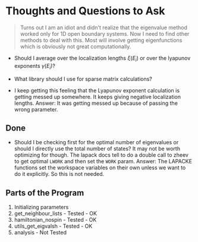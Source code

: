 # Thoughts and Questions to Ask

> Turns out I am an idiot and didn't realize that the
    eigenvalue method worked only for 1D open boundary
    systems. Now I need to find other methods to deal
    with this. Most will involve getting eigenfunctions
    which is obviously not great computationally. 

- Should I average over the localization lengths
    $ξ(E_i)$ or over the lyapunov exponents $γ(E_i)$?

- What library should I use for sparse matrix 
    calculations?

- I keep getting this feeling that the Lyapunov
    exponent calculation is getting messed up
    somewhere. It keeps giving negative localization
    lengths. Answer: It was getting messed up because
    of passing the wrong parameter.

## Done

- Should I be checking first for the optimal number of
    eigenvalues or should I directly use the total number
    of states? It may not be worth optimizing for though.
    The lapack docs tell to do a double call to zheev
    to get optimal `LWORK` and then set the `WORK` param.
    Answer: The LAPACKE functions set the workspace
    variables on their own unless we want to do it
    explicitly. So this is not needed.


## Parts of the Program

1. Initializing parameters
2. get_neighbour_lists - Tested - OK
3. hamiltonian_nospin - Tested - OK
4. utils_get_eigvalsh - Tested - OK
5. analysis - Not Tested